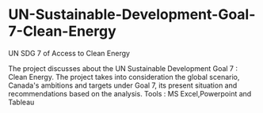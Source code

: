 # UN-Sustainable-Development-Goal-7-Clean-Energy
UN SDG 7 of Access to Clean Energy

The project discusses about the UN Sustainable Development Goal 7 : Clean Energy.
The project takes into consideration the global scenario, Canada's ambitions and targets under Goal 7, its present situation 
and recommendations based on the analysis.
Tools : MS Excel,Powerpoint and Tableau
